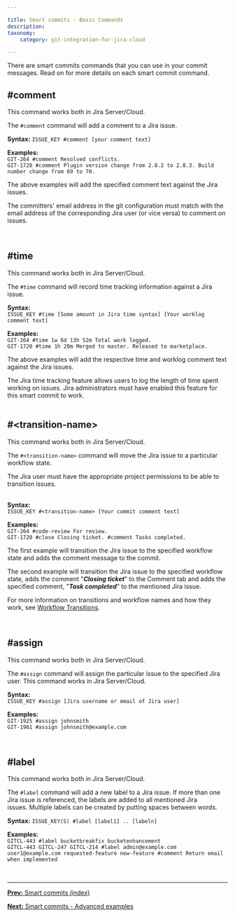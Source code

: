 ```yaml
---

title: Smart commits - Basic Commands
description:
taxonomy:
    category: git-integration-for-jira-cloud

---
```


There are smart commits commands that you can use in your commit messages. Read on for more details on each smart commit command.

## \#comment

This command works both in Jira Server/Cloud.

The `#comment` command will add a comment to a Jira issue.

**Syntax:**
`ISSUE_KEY #comment [your comment text]`

**Examples:**<br>
`GIT-264 #comment Resolved conflicts.`<br>
`GIT-1720 #comment Plugin version change from 2.8.2 to 2.8.3. Build number change from 69 to 70.`

The above examples will add the specified comment text against the Jira issues.

<div class="bbb-callout bbb--alert">
    <div class="irow">
    <div class="ilogobox">
        <span class="logoimg"></span>
    </div>
    <div class="imsgbox">
        The committers' email address in the git configuration must match with the email address of the corresponding Jira user (or vice versa) to comment on issues.
    </div>
    </div>
</div>

&nbsp;

## \#time

This command works both in Jira Server/Cloud.

The `#time` command will record time tracking information against a Jira issue.

**Syntax:**<br>
`ISSUE_KEY #time [Some amount in Jira time syntax] [Your worklog comment text]`

**Examples:**<br>
`GIT-264 #time 1w 6d 13h 52m Total work logged.`<br>
`GIT-1720 #time 1h 20m Merged to master. Released to marketplace.`

The above examples will add the respective time and worklog comment text against the Jira issues.

<div class="bbb-callout bbb--alert">
    <div class="irow">
    <div class="ilogobox">
        <span class="logoimg"></span>
    </div>
    <div class="imsgbox">
        The Jira time tracking feature allows users to log the length of time spent working on issues. Jira administrators must have enabled this feature for this smart commit to work.
    </div>
    </div>
</div>
<br>

## \#\<transition-name\>

This command works both in Jira Server/Cloud.

The `#<transition-name>` command will move the Jira issue to a particular workflow state.

<div class="bbb-callout bbb--alert">
    <div class="irow">
    <div class="ilogobox">
        <span class="logoimg"></span>
    </div>
    <div class="imsgbox">
        The Jira user must have the appropriate project permissions to be able to transition issues.
    </div>
    </div>
</div>
<br>

**Syntax:**<br>
`ISSUE_KEY #<transition-name> [Your commit comment text]`

**Examples:**<br>
`GIT-264 #code-review For review.`<br>
`GIT-1720 #close Closing ticket. #comment Tasks completed.`

The first example will transition the Jira issue to the specified workflow state and adds the comment message to the commit.

The second example will transition the Jira issue to the specified workflow state, adds the comment "_**Closing ticket**_" to the Comment tab and adds the specified comment, "_**Task completed**_" to the mentioned Jira issue.

For more information on transitions and workflow names and how they work, see [Workflow Transitions](/git-integration-for-jira-cloud/workflow-transitions-gij-cloud/).

&nbsp;

## \#assign

This command works both in Jira Server/Cloud.

The `#assign` command will assign the particular issue to the specified Jira user. This command works in Jira Server/Cloud.

**Syntax:**<br>
`ISSUE_KEY #assign [Jira username or email of Jira user]`

**Examples:**<br>
`GIT-1925 #assign johnsmith`<br>
`GIT-1961 #assign johnsmith@example.com`

&nbsp;

## \#label

This command works both in Jira Server/Cloud.

The `#label` command will add a new label to a Jira issue. If more than one Jira issue is referenced, the labels are added to all mentioned Jira issues. Multiple labels can be created by putting spaces between words.

**Syntax:**
`ISSUE_KEY(S) #label [label1] .. [labeln]`

**Examples:**<br>
`GITCL-443 #label bucketbreakfix bucketenhancement`<br>
`GITCL-443 GITCL-247 GITCL-214 #label admin@example.com user1@example.com requested-feature new-feature #comment Return email when implemented`

&nbsp;
* * *

[**Prev:** Smart commits (index)](/git-integration-for-jira-cloud/smart-commits-gij-cloud/)

[**Next:** Smart commits - Advanced examples](/git-integration-for-jira-cloud/advanced-examples-gij-cloud/)

